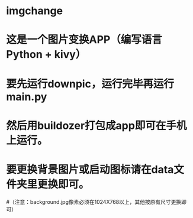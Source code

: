 # imgchange
# 这是一个图片变换APP（编写语言Python + kivy）
# 要先运行downpic，运行完毕再运行main.py
# 然后用buildozer打包成app即可在手机上运行。
# 要更换背景图片或启动图标请在data文件夹里更换即可。
#（注意：background.jpg像素必须在1024X768以上，其他按原有尺寸更换即可）
